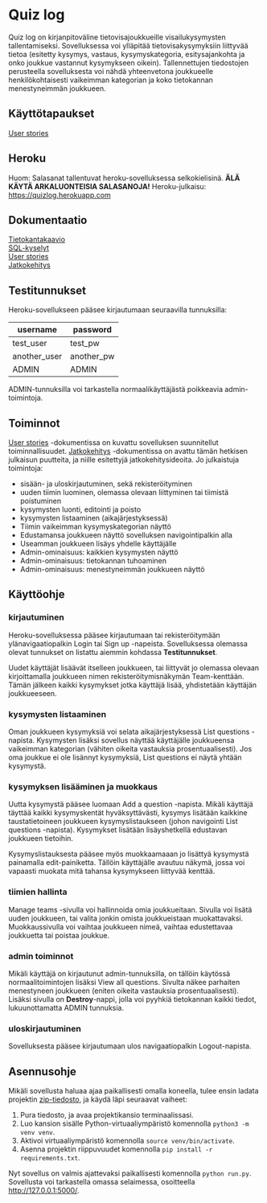 # Quiz log

Quiz log on kirjanpitoväline tietovisajoukkueille visailukysymysten tallentamiseksi. Sovelluksessa voi ylläpitää tietovisakysymyksiin liittyvää tietoa (esitetty kysymys, vastaus, kysymyskategoria, esitysajankohta ja onko joukkue vastannut kysymykseen oikein). Tallennettujen tiedostojen perusteella sovelluksesta voi nähdä yhteenvetona joukkueelle henkilökohtaisesti vaikeimman kategorian ja koko tietokannan menestyneimmän joukkueen.  

## Käyttötapaukset
[User stories](/documentation/userstories.md)

## Heroku
Huom: Salasanat tallentuvat heroku-sovelluksessa selkokielisinä. **ÄLÄ KÄYTÄ ARKALUONTEISIA SALASANOJA!**
Heroku-julkaisu:  https://quizlog.herokuapp.com   

## Dokumentaatio
[Tietokantakaavio](/documentation/uml-chart.png)  
[SQL-kyselyt](/documentation/SQL-kyselyt.md)  
[User stories](/documentation/userstories.md)  
[Jatkokehitys](/documentation/jatkokehitys.md)  


## Testitunnukset
Heroku-sovellukseen pääsee kirjautumaan seuraavilla tunnuksilla:    

| username | password |
| --- | --- |
| test_user | test_pw |
| another_user | another_pw |
| ADMIN | ADMIN |  

ADMIN-tunnuksilla voi tarkastella normaalikäyttäjästä poikkeavia admin-toimintoja.

## Toiminnot
[User stories](/documentation/userstories.md) -dokumentissa on kuvattu sovelluksen suunnitellut toiminnallisuudet. [Jatkokehitys](/documentation/jatkokehitys.md) -dokumentissa on avattu tämän hetkisen julkaisun puutteita, ja niille esitettyjä jatkokehitysideoita. Jo julkaistuja toimintoja:  
- sisään- ja uloskirjautuminen, sekä rekisteröityminen
- uuden tiimin luominen, olemassa olevaan liittyminen tai tiimistä poistuminen
- kysymysten luonti, editointi ja poisto
- kysymysten listaaminen (aikajärjestyksessä)
- Tiimin vaikeimman kysymyskategorian näyttö
- Edustamansa joukkueen näyttö sovelluksen navigointipalkin alla  
- Useamman joukkueen lisäys yhdelle käyttäjälle
- Admin-ominaisuus: kaikkien kysymysten näyttö
- Admin-ominaisuus: tietokannan tuhoaminen
- Admin-ominaisuus: menestyneimmän joukkueen näyttö

## Käyttöohje  

### kirjautuminen
Heroku-sovelluksessa pääsee kirjautumaan tai rekisteröitymään ylänavigaatiopalkin Login tai Sign up -napeista.  Sovelluksessa olemassa olevat tunnukset on listattu aiemmin kohdassa **Testitunnukset**.

Uudet käyttäjät lisäävät itselleen joukkueen, tai liittyvät jo olemassa olevaan kirjoittamalla joukkueen nimen rekisteröitymisnäkymän Team-kenttään. Tämän jälkeen kaikki kysymykset jotka käyttäjä lisää, yhdistetään käyttäjän joukkueeseen.  

### kysymysten listaaminen
Oman joukkueen kysymyksiä voi selata aikajärjestyksessä List questions -napista. Kysymysten lisäksi sovellus näyttää käyttäjälle joukkueensa vaikeimman kategorian (vähiten oikeita vastauksia prosentuaalisesti). Jos oma joukkue ei ole lisännyt kysymyksiä, List questions ei näytä yhtään kysymystä.

### kysymyksen lisääminen ja muokkaus
Uutta kysymystä pääsee luomaan Add a question -napista. Mikäli käyttäjä täyttää kaikki kysymyskentät hyväksyttävästi, kysymys lisätään kaikkine taustatietoineen joukkueen kysymyslistaukseen (johon navigointi List questions -napista). Kysymykset lisätään lisäyshetkellä edustavan joukkueen tietoihin.  

Kysymyslistauksesta pääsee myös muokkaamaaan jo lisättyä kysymystä painamalla edit-painiketta. Tällöin käyttäjälle avautuu näkymä, jossa voi vapaasti muokata mitä tahansa kysymykseen liittyvää kenttää.

### tiimien hallinta
Manage teams -sivulla voi hallinnoida omia joukkueitaan. Sivulla voi lisätä uuden joukkueen, tai valita jonkin omista joukkueistaan muokattavaksi. Muokkaussivulla voi vaihtaa joukkueen nimeä, vaihtaa edustettavaa joukkuetta tai poistaa joukkue.

### admin toiminnot
Mikäli käyttäjä on kirjautunut admin-tunnuksilla, on tällöin käytössä normaalitoimintojen lisäksi View all questions. Sivulta näkee parhaiten menestyneen joukkueen (eniten oikeita vastauksia prosentuaalisesti). Lisäksi sivulla on **Destroy**-nappi, jolla voi pyyhkiä tietokannan kaikki tiedot, lukuunottamatta ADMIN tunnuksia.

### uloskirjautuminen
Sovelluksesta pääsee kirjautumaan ulos navigaatiopalkin Logout-napista.

## Asennusohje
Mikäli sovellusta haluaa ajaa paikallisesti omalla koneella, tulee ensin ladata projektin [zip-tiedosto](https://github.com/lauripalonen/tietovisatietokanta/archive/master.zip), ja käydä läpi seuraavat vaiheet:  
1. Pura tiedosto, ja avaa projektikansio terminaalissasi.  
2. Luo kansion sisälle Python-virtuaaliympäristö komennolla ```python3 -m venv venv```.  
3. Aktivoi virtuaaliympäristö komennolla ```source venv/bin/activate```.  
4. Asenna projektin riippuvuudet komennolla ```pip install -r requirements.txt```.  

Nyt sovellus on valmis ajattevaksi paikallisesti komennolla ```python run.py```. Sovellusta voi tarkastella omassa selaimessa, osoitteella http://127.0.0.1:5000/.


